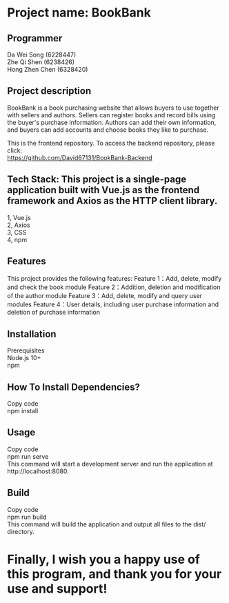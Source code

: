 # Project name: BookBank

## Programmer  
Da Wei Song (6228447)        
Zhe Qi Shen (6238426)  
Hong Zhen Chen (6328420)  
 
## Project description  
BookBank is a book purchasing website that allows buyers to use together with sellers and authors. Sellers can register books and record bills using the buyer's purchase information. Authors can add their own information, and buyers can add accounts and choose books they like to purchase.  

This is the frontend repository. To access the backend repository, please click:  
https://github.com/David67131/BookBank-Backend

## Tech Stack: This project is a single-page application built with Vue.js as the frontend framework and Axios as the HTTP client library.
1, Vue.js   
2, Axios  
3, CSS  
4, npm  

## Features
This project provides the following features:
Feature 1：Add, delete, modify and check the book module
Feature 2：Addition, deletion and modification of the author module
Feature 3：Add, delete, modify and query user modules
Feature 4：User details, including user purchase information and deletion of purchase information

## Installation
Prerequisites  
Node.js 10+  
npm  

## How To Install Dependencies?
Copy code  
npm install  


## Usage
Copy code  
npm run serve  
This command will start a development server and run the application at http://localhost:8080.  

## Build
Copy code  
npm run build  
This command will build the application and output all files to the dist/ directory.  

# Finally, I wish you a happy use of this program, and thank you for your use and support!
